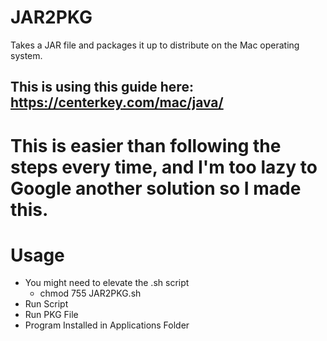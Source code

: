 # JAR2PKG

Takes a JAR file and packages it up to distribute on the Mac operating system.

## This is using this guide here: https://centerkey.com/mac/java/

# This is easier than following the steps every time, and I'm too lazy to Google another solution so I made this.

# Usage

- You might need to elevate the .sh script
  - chmod 755 JAR2PKG.sh
- Run Script
- Run PKG File
- Program Installed in Applications Folder
